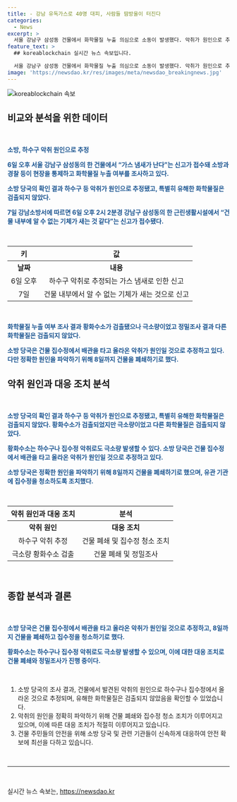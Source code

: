 ```yaml
---
title: - 강남 유독가스로 40명 대피, 사람들 땀방울이 터진다
categories:
  - News
excerpt: >
  서울 강남구 삼성동 건물에서 화학물질 누출 의심으로 소동이 발생했다. 악취가 원인으로 추정되었고, 40명 중 11명이 응급처치를 받았다. 황화수소 검출은 극소량이었고, 정밀조사에서 다른 화학물질은 검출되지 않았다. 소방 당국은 집수정에서 올라온 악취가 원인으로 보고 건물 폐쇄 및 청소 조치를 취했다. (150자)
feature_text: >
  ## koreablockchain 실시간 뉴스 속보입니다.

  서울 강남구 삼성동 건물에서 화학물질 누출 의심으로 소동이 발생했다. 악취가 원인으로 추정되었고, 40명 중 11명이 응급처치를 받았다. 황화수소 검출은 극소량이었고, 정밀조사에서 다른 화학물질은 검출되지 않았다. 소방 당국은 집수정에서 올라온 악취가 원인으로 보고 건물 폐쇄 및 청소 조치를 취했다. (150자)
image: 'https://newsdao.kr/res/images/meta/newsdao_breakingnews.jpg'
---
```


<p><img src="https://newsdao.kr/res/images/meta/newsdao_breakingnews.jpg" alt="koreablockchain 속보" /></p>

<h2 data-ke-size="size26">비교와 분석을 위한 데이터</h2>

<p data-ke-size="size16">&nbsp;</p>

<p data-ke-size="size16"><b><span style="color: #1a5490;">소방, 하수구 악취 원인으로 추정</span></b></p>

<p data-ke-size="size16"><b><span style="color: #1a5490;">6일 오후 서울 강남구 삼성동의 한 건물에서 “가스 냄새가 난다”는 신고가 접수돼 소방과 경찰 등이 현장을 통제하고 화학물질 누출 여부를 조사하고 있다.</span></b></p>

<p data-ke-size="size16"><b><span style="color: #1a5490;">소방 당국의 확인 결과 하수구 등 악취가 원인으로 추정됐고, 특별히 유해한 화학물질은 검출되지 않았다.</span></b></p>

<p data-ke-size="size16"><b><span style="color: #1a5490;">7일 강남소방서에 따르면 6일 오후 2시 2분경 강남구 삼성동의 한 근린생활시설에서 “건물 내부에 알 수 없는 기체가 새는 것 같다”는 신고가 접수됐다.</span></b></p>

<p data-ke-size="size16">&nbsp;</p>

<table>
<thead>
<tr>
<th>키</th>
<th>값</th>
</tr>
</thead>
<tbody>
<tr>
<td style="text-align: center; height: 17px;"><b>날짜</b></td>
<td style="text-align: center; height: 17px;"><b>내용</b></td>
</tr>
<tr>
<td style="text-align: center;">6일 오후</td>
<td style="text-align: center;">하수구 악취로 추정되는 가스 냄새로 인한 신고</td>
</tr>
<tr>
<td style="text-align: center;">7일</td>
<td style="text-align: center;">건물 내부에서 알 수 없는 기체가 새는 것으로 신고</td>
</tr>
</tbody>
</table>

<p data-ke-size="size16">&nbsp;</p>

<p data-ke-size="size16"><b><span style="color: #1a5490;">화학물질 누출 여부 조사 결과 황화수소가 검출됐으나 극소량이었고 정밀조사 결과 다른 화학물질은 검출되지 않았다.</span></b></p>

<p data-ke-size="size16"><b><span style="color: #1a5490;">소방 당국은 건물 집수정에서 배관을 타고 올라온 악취가 원인일 것으로 추정하고 있다. 다만 정확한 원인을 파악하기 위해 8일까지 건물을 폐쇄하기로 했다.</span></b></p>

<h2 data-ke-size="size26">악취 원인과 대응 조치 분석</h2>

<p data-ke-size="size16">&nbsp;</p>

<p data-ke-size="size16"><b><span style="color: #1a5490;">소방 당국의 확인 결과 하수구 등 악취가 원인으로 추정됐고, 특별히 유해한 화학물질은 검출되지 않았다. 황화수소가 검출되었지만 극소량이었고 다른 화학물질은 검출되지 않았다.</span></b></p>

<p data-ke-size="size16"><b><span style="color: #1a5490;">황화수소는 하수구나 집수정 악취로도 극소량 발생할 수 있다. 소방 당국은 건물 집수정에서 배관을 타고 올라온 악취가 원인일 것으로 추정하고 있다.</span></b></p>

<p data-ke-size="size16"><b><span style="color: #1a5490;">소방 당국은 정확한 원인을 파악하기 위해 8일까지 건물을 폐쇄하기로 했으며, 유관 기관에 집수정을 청소하도록 조치했다.</span></b></p>

<p data-ke-size="size16">&nbsp;</p>

<table>
<thead>
<tr>
<th>악취 원인과 대응 조치</th>
<th>분석</th>
</tr>
</thead>
<tbody>
<tr>
<td style="text-align: center; height: 17px;"><b>악취 원인</b></td>
<td style="text-align: center; height: 17px;"><b>대응 조치</b></td>
</tr>
<tr>
<td style="text-align: center;">하수구 악취 추정</td>
<td style="text-align: center;">건물 폐쇄 및 집수정 청소 조치</td>
</tr>
<tr>
<td style="text-align: center;">극소량 황화수소 검출</td>
<td style="text-align: center;">건물 폐쇄 및 정밀조사</td>
</tr>
</tbody>
</table>

<p data-ke-size="size16">&nbsp;</p>

<h2 data-ke-size="size26">종합 분석과 결론</h2>

<p data-ke-size="size16">&nbsp;</p>

<p data-ke-size="size16"><b><span style="color: #1a5490;">소방 당국은 건물 집수정에서 배관을 타고 올라온 악취가 원인일 것으로 추정하고, 8일까지 건물을 폐쇄하고 집수정을 청소하기로 했다.</span></b></p>

<p data-ke-size="size16"><b><span style="color: #1a5490;">황화수소는 하수구나 집수정 악취로도 극소량 발생할 수 있으며, 이에 대한 대응 조치로 건물 폐쇄와 정밀조사가 진행 중이다.</span></b></p>

<p data-ke-size="size16">&nbsp;</p>

<ol>
<li>소방 당국의 조사 결과, 건물에서 발견된 악취의 원인으로 하수구나 집수정에서 올라온 것으로 추정되며, 유해한 화학물질은 검출되지 않았음을 확인할 수 있었습니다.</li>
<li>악취의 원인을 정확히 파악하기 위해 건물 폐쇄와 집수정 청소 조치가 이루어지고 있으며, 이에 따른 대응 조치가 적절히 이루어지고 있습니다.</li>
<li>건물 주민들의 안전을 위해 소방 당국 및 관련 기관들이 신속하게 대응하여 안전 확보에 최선을 다하고 있습니다.</li>
</ol>

<p data-ke-size="size16">&nbsp;</p>

<hr>

<p data-ke-size="size16">&nbsp;</p>
실시간 뉴스 속보는, <a href="https://newsdao.kr" rel="dofollow">https://newsdao.kr</a>


